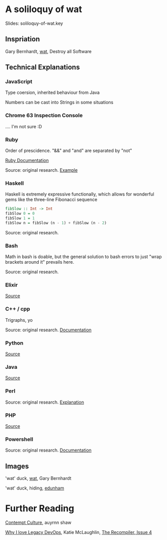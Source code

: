 # A soliloquy of wat

Slides: soliloquy-of-wat.key

## Inspriation

Gary Bernhardt, [wat](https://www.destroyallsoftware.com/talks/wat), Destroy all Software

## Technical Explanations

### JavaScript

Type coersion, inherited behaviour from Java

Numbers can be cast into Strings in some situations

### Chrome 63 Inspection Console

.... I'm not sure :D

### Ruby

Order of prescidence. "&&" and "and" are separated by "not"

[Ruby Documentation](http://ruby-doc.org/core-2.0.0/doc/syntax/precedence_rdoc.html)

Source: original research. [Example](https://whatthefuckruby.tumblr.com/post/70164947137/irb-not-true-false-true-irb-not-true)


### Haskell

Haskell is extremely expressive functionally, which allows for wonderful gems like the three-line Fibonacci sequence

```haskell
fibSlow :: Int -> Int
fibSlow 0 = 0
fibSlow 1 = 1
fibSlow n = fibSlow (n - 1) + fibSlow (n - 2)
```

Source: original research.

### Bash

Math in bash is doable, but the general solution to bash errors to just "wrap brackets around it" prevails here. 

Source: original research. 


### Elixir

[Source](http://www.cursingthedarkness.com/2015/10/the-definitive-all-dancing-all-complete.html)

### C++ / cpp

Trigraphs, yo


Source: original research. [Documentation](http://stackoverflow.com/questions/1234582/purpose-of-trigraph-sequences-in-c)


### Python

[Source](www.youtube.com/watch?v=sH4XF6pKKmk)

### Java

[Source](http://stackoverflow.com/a/2001861/124019)

### Perl

Source: original research. [Explanation](http://stackoverflow.com/a/14046720/124019)

### PHP


[Source](http://phpsadness.com/sad/30)

### Powershell

Source: original research. [Documentation](http://fuckpowershell.tumblr.com/post/31777924330/fuck-using-standard-operands)


## Images

'wat' duck, [wat](https://www.destroyallsoftware.com/talks/wat), Gary Bernhardt

'wat' duck, hiding, [edunham](https://500px.com/photo/140476163/wat-by-edunham)

# Further Reading

[Contempt Culture](https://blog.aurynn.com/2015/12/16-contempt-culture), auyrnn shaw

[Why I love Legacy DevOps](https://recompilermag.com/issues/issue-4/why-i-love-legacy-devops/), Katie McLaughlin, [The Recompiler, Issue 4](https://recompilermag.com/issues/issue-4/)
